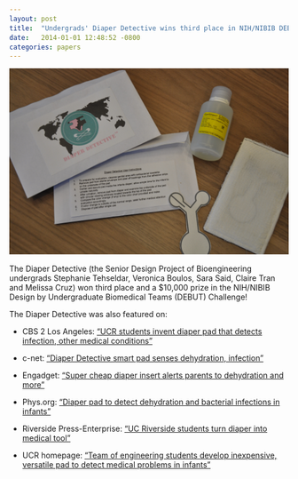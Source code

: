 ```yaml
---
layout: post
title:  "Undergrads' Diaper Detective wins third place in NIH/NIBIB DEBUT Challenge"
date:   2014-01-01 12:48:52 -0800
categories: papers
---
```

![Diaper Detective](/assets/diaper-detective.jpg)

The Diaper Detective (the Senior Design Project of Bioengineering undergrads Stephanie Tehseldar, Veronica Boulos, Sara Said, Claire Tran and Melissa Cruz) won third place and a $10,000 prize in the NIH/NIBIB Design by Undergraduate Biomedical Teams (DEBUT) Challenge!

The Diaper Detective was also featured on:

 * CBS 2 Los Angeles:  [“UCR students invent diaper pad that detects infection, other medical conditions”](http://losangeles.cbslocal.com/2014/09/09/ucr-students-invent-diaper-pad-that-detect-infection-other-medical-conditions/)

 * c-net:  [“Diaper Detective smart pad senses dehydration, infection”](http://www.cnet.com/news/diaper-detective-smart-pad-senses-dehydration-infection/)

 * Engadget:  [“Super cheap diaper insert alerts parents to dehydration and more”](http://www.engadget.com/2014/09/10/the-diaper-detective/)

 * Phys.org:  [“Diaper pad to detect dehydration and bacterial infections in infants”](http://phys.org/news/2014-09-diaper-pad-dehydration-bacterial-infections.html)

 * Riverside Press-Enterprise:  [“UC Riverside students turn diaper into medical tool”](http://www.pe.com/articles/diaper-749887-urine-detective.html)

 * UCR homepage:  [“Team of engineering students develop inexpensive, versatile pad to detect medical problems in infants”](http://ucrtoday.ucr.edu/23974)
